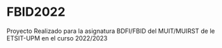 # FBID2022
Proyecto Realizado para la asignatura BDFI/FBID del MUIT/MUIRST de le ETSIT-UPM en el curso 2022/2023
